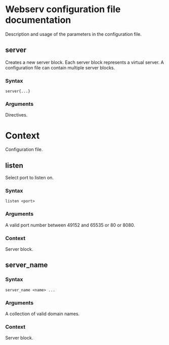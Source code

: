 # Webserv configuration file documentation

Description and usage of the parameters in the configuration file.

## server
Creates a new server block. Each server block represents a virtual server. A configuration file can contain multiple server blocks.

### Syntax
```server{...}```

### Arguments
Directives.

# Context
Configuration file.

## listen
Select port to listen on.

### Syntax
```listen <port>```

### Arguments
A valid port number between 49152 and 65535 or 80 or 8080.

### Context
Server block.

## server_name

### Syntax
```server_name <name> ...```

### Arguments
A collection of valid domain names.

### Context
Server block.

